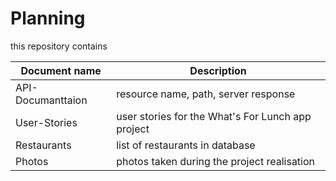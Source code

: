 # Planning
this repository contains

| Document name | Description |
| ------ | -------- |
| API-Documanttaion   | resource name, path, server response |
| User-Stories   | user stories for the What's For Lunch app project|
| Restaurants   | list of restaurants in database|
| Photos   | photos taken during the project realisation|
